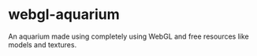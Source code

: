# webgl-aquarium

An aquarium made using completely using WebGL and free resources like models and textures.

